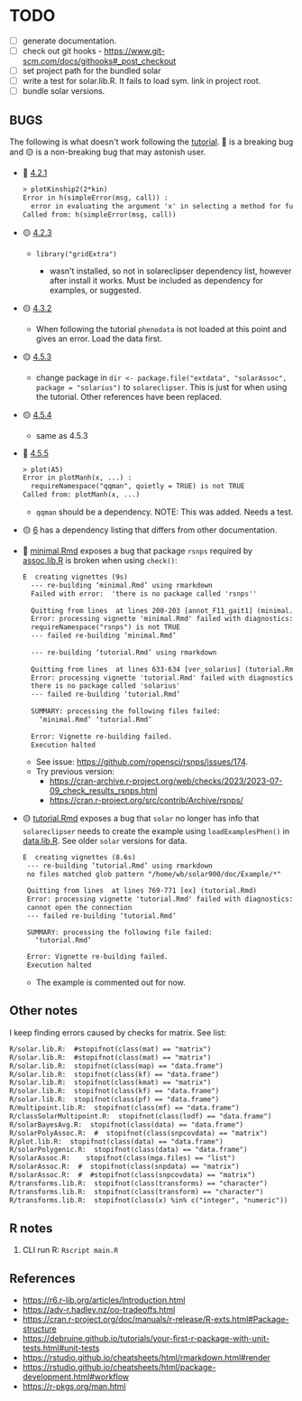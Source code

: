# TODO

- [ ] generate documentation.
- [ ] check out git hooks - https://www.git-scm.com/docs/githooks#_post_checkout 
- [ ] set project path for the bundled solar
- [ ] write a test for solar.lib.R. It fails to load sym. link in project
      root.
- [ ] bundle solar versions.

## BUGS

The following is what doesn't work following the [tutorial](https://ugcd.github.io/solarius/vignettes/tutorial.html). 🔴 is a breaking bug and 🟡 is a non-breaking bug that may astonish user.


- 🔴 [4.2.1](https://ugcd.github.io/solarius/vignettes/tutorial.html#plot-kinship-matrix)

    ```txt
    > plotKinship2(2*kin)
    Error in h(simpleError(msg, call)) : 
      error in evaluating the argument 'x' in selecting a method for function 'image': object 'kin' not found
    Called from: h(simpleError(msg, call))
    ```

- 🟡 [4.2.3](https://ugcd.github.io/solarius/vignettes/tutorial.html#transform-traits)

    - `library("gridExtra")`

      - wasn't installed, so not in solareclipser dependency list, however after
        install it works. Must be included as dependency for examples, or
        suggested.

- 🟡 [4.3.2](https://ugcd.github.io/solarius/vignettes/tutorial.html#custom-kinship-matrix)

    - When following the tutorial `phenodata` is not loaded at this point and
    gives an error. Load the data first.

- 🟡 [4.5.3](https://ugcd.github.io/solarius/vignettes/tutorial.html#snp-data-by-genocov.files-single-value)

    - change package in `dir <- package.file("extdata", "solarAssoc", package = "solarius")` to `solareclipser`.
      This is just for when using the tutorial. Other references have been
      replaced.

- 🟡 [4.5.4](https://ugcd.github.io/solarius/vignettes/tutorial.html#snp-data-by-genocov.files-many-values)

    - same as 4.5.3

- 🔴 [4.5.5](https://ugcd.github.io/solarius/vignettes/tutorial.html#exploration-of-association-results)

    ```txt
    > plot(A5)
    Error in plotManh(x, ...) : 
      requireNamespace("qqman", quietly = TRUE) is not TRUE
    Called from: plotManh(x, ...)
    ```

    - `qqman` should be a dependency. NOTE: This was added. Needs a test.

- 🟡 [6](https://ugcd.github.io/solarius/vignettes/tutorial.html#r-session-info) has
    a dependency listing that differs from other documentation.

- 🔴 [minimal.Rmd](docs/bak/minimal.Rmd) exposes a bug that package `rsnps`
  required by [assoc.lib.R](R/assoc.lib.R) is broken when using `check()`:

    ```txt
    E  creating vignettes (9s)
      --- re-building ‘minimal.Rmd’ using rmarkdown
      Failed with error:  'there is no package called 'rsnps''
     
      Quitting from lines  at lines 200-203 [annot_F11_gait1] (minimal.Rmd)
      Error: processing vignette 'minimal.Rmd' failed with diagnostics:
      requireNamespace("rsnps") is not TRUE
      --- failed re-building ‘minimal.Rmd’
     
      --- re-building ‘tutorial.Rmd’ using rmarkdown
     
      Quitting from lines  at lines 633-634 [ver_solarius] (tutorial.Rmd)
      Error: processing vignette 'tutorial.Rmd' failed with diagnostics:
      there is no package called 'solarius'
      --- failed re-building ‘tutorial.Rmd’
     
      SUMMARY: processing the following files failed:
        ‘minimal.Rmd’ ‘tutorial.Rmd’
     
      Error: Vignette re-building failed.
      Execution halted
     ```

     - See issue: <https://github.com/ropensci/rsnps/issues/174>.
     - Try previous version:
        - <https://cran-archive.r-project.org/web/checks/2023/2023-07-09_check_results_rsnps.html>
        - <https://cran.r-project.org/src/contrib/Archive/rsnps/>

- 🟡 [tutorial.Rmd](vignettes/tutorial.Rmd) exposes a bug that `solar` no
  longer has info that `solareclipser` needs to create the example using
  `loadExamplesPhen()` in [data.lib.R](R/data.lib.R). See older `solar` versions
  for data.

  ```txt
  E  creating vignettes (8.6s)
   --- re-building ‘tutorial.Rmd’ using rmarkdown
   no files matched glob pattern "/home/wb/solar900/doc/Example/*"

   Quitting from lines  at lines 769-771 [ex] (tutorial.Rmd)
   Error: processing vignette 'tutorial.Rmd' failed with diagnostics:
   cannot open the connection
   --- failed re-building ‘tutorial.Rmd’

   SUMMARY: processing the following file failed:
     ‘tutorial.Rmd’

   Error: Vignette re-building failed.
   Execution halted
   ```

   - The example is commented out for now.

## Other notes

I keep finding errors caused by checks for matrix. See list:

```txt
R/solar.lib.R:  #stopifnot(class(mat) == "matrix")
R/solar.lib.R:  #stopifnot(class(mat) == "matrix")
R/solar.lib.R:  stopifnot(class(map) == "data.frame")
R/solar.lib.R:  stopifnot(class(kf) == "data.frame")
R/solar.lib.R:  stopifnot(class(kmat) == "matrix")
R/solar.lib.R:  stopifnot(class(kf) == "data.frame")
R/solar.lib.R:  stopifnot(class(pf) == "data.frame")
R/multipoint.lib.R:  stopifnot(class(mf) == "data.frame")
R/classSolarMultipoint.R:  stopifnot(class(lodf) == "data.frame")
R/solarBayesAvg.R:  stopifnot(class(data) == "data.frame")
R/solarPolyAssoc.R:  #  stopifnot(class(snpcovdata) == "matrix")
R/plot.lib.R:  stopifnot(class(data) == "data.frame")
R/solarPolygenic.R:  stopifnot(class(data) == "data.frame")
R/solarAssoc.R:    stopifnot(class(mga.files) == "list")
R/solarAssoc.R:  #  stopifnot(class(snpdata) == "matrix")
R/solarAssoc.R:  #  #stopifnot(class(snpcovdata) == "matrix")
R/transforms.lib.R:  stopifnot(class(transforms) == "character")
R/transforms.lib.R:  stopifnot(class(transform) == "character")
R/transforms.lib.R:  stopifnot(class(x) %in% c("integer", "numeric"))
```

## R notes

1. CLI run R: `Rscript main.R`


## References

- https://r6.r-lib.org/articles/Introduction.html
- https://adv-r.hadley.nz/oo-tradeoffs.html
- https://cran.r-project.org/doc/manuals/r-release/R-exts.html#Package-structure
- https://debruine.github.io/tutorials/your-first-r-package-with-unit-tests.html#unit-tests
- https://rstudio.github.io/cheatsheets/html/rmarkdown.html#render
- https://rstudio.github.io/cheatsheets/html/package-development.html#workflow
- https://r-pkgs.org/man.html



